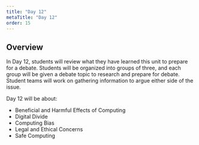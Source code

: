 ```yaml
---
title: "Day 12"
metaTitle: "Day 12"
order: 15
---
```


## Overview

In Day 12, students will review what they have learned this unit to prepare for a debate. Students will be organized into groups of three, and each group will be given a debate topic to research and prepare for debate. Student teams will work on gathering information to argue either side of the issue.

Day 12 will be about:

* Beneficial and Harmful Effects of Computing
* Digital Divide
* Computing Bias
* Legal and Ethical Concerns
* Safe Computing